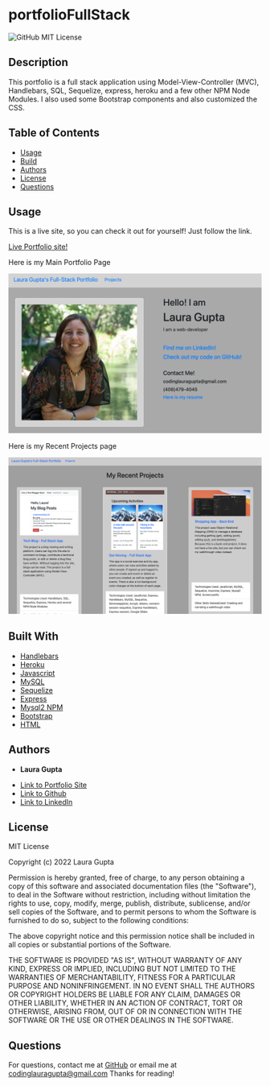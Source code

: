 # portfolioFullStack

![GitHub MIT License](https://img.shields.io/badge/license-MIT-blue)

## Description  

This portfolio is a full stack application using Model-View-Controller (MVC), Handlebars, SQL, Sequelize, express, heroku and a few other NPM Node Modules. I also used some Bootstrap components and also customized the CSS. 


## Table of Contents   

* [Usage](#usage)
* [Build](#Built)
* [Authors](#authors)
* [License](#license)
* [Questions](#questions)


## Usage 


This is a live site, so you can check it out for yourself! Just follow the link. 

[Live Portfolio site!](https://lauraguptaportfoliofullstack.herokuapp.com)

Here is my Main Portfolio Page

![Portfolio Main Page](portfolioMain.png)

Here is my Recent Projects page

![Recent Projects Portfolio Page](portfolioProjects.png)




## Built With

* [Handlebars](https://handlebarsjs.com/)
* [Heroku](https://dashboard.heroku.com/apps)
* [Javascript](https://developer.mozilla.org/en-US/docs/Web/JavaScript)
* [MySQL](https://www.mysql.com/)
* [Sequelize](https://sequelize.org/v3/)
* [Express](https://www.npmjs.com/package/express)
* [Mysql2 NPM](https://www.npmjs.com/package/mysql2)
* [Bootstrap](https://getbootstrap.com/)
* [HTML](https://developer.mozilla.org/en-US/docs/Web/HTML)

## Authors

* **Laura Gupta** 

- [Link to Portfolio Site](https://lauraguptaportfoliofullstack.herokuapp.com)
- [Link to Github](https://github.com/lauragupta?tab=repositories)
- [Link to LinkedIn](https://www.linkedin.com/in/laura-gupta-5a277158/)


## License
MIT License

Copyright (c) 2022 Laura Gupta

Permission is hereby granted, free of charge, to any person obtaining a copy
of this software and associated documentation files (the "Software"), to deal
in the Software without restriction, including without limitation the rights
to use, copy, modify, merge, publish, distribute, sublicense, and/or sell
copies of the Software, and to permit persons to whom the Software is
furnished to do so, subject to the following conditions:

The above copyright notice and this permission notice shall be included in all
copies or substantial portions of the Software.

THE SOFTWARE IS PROVIDED "AS IS", WITHOUT WARRANTY OF ANY KIND, EXPRESS OR
IMPLIED, INCLUDING BUT NOT LIMITED TO THE WARRANTIES OF MERCHANTABILITY,
FITNESS FOR A PARTICULAR PURPOSE AND NONINFRINGEMENT. IN NO EVENT SHALL THE
AUTHORS OR COPYRIGHT HOLDERS BE LIABLE FOR ANY CLAIM, DAMAGES OR OTHER
LIABILITY, WHETHER IN AN ACTION OF CONTRACT, TORT OR OTHERWISE, ARISING FROM,
OUT OF OR IN CONNECTION WITH THE SOFTWARE OR THE USE OR OTHER DEALINGS IN THE
SOFTWARE.


## Questions 
For questions, contact me at [GitHub](https://github.com/lauragupta) or email me at <codinglauragupta@gmail.com>
Thanks for reading!
